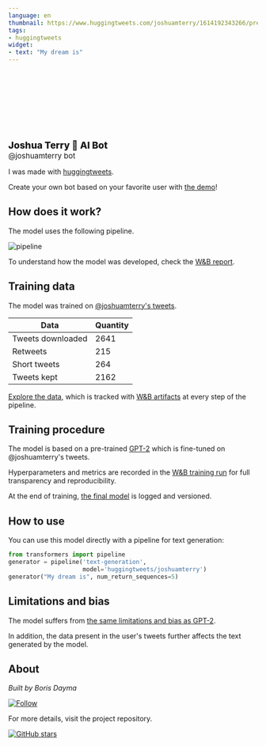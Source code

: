 ```yaml
---
language: en
thumbnail: https://www.huggingtweets.com/joshuamterry/1614192343266/predictions.png
tags:
- huggingtweets
widget:
- text: "My dream is"
---
```


<div>
<div style="width: 132px; height:132px; border-radius: 50%; background-size: cover; background-image: url('https://pbs.twimg.com/profile_images/1349830144953884673/_1iwxGPM_400x400.jpg')">
</div>
<div style="margin-top: 8px; font-size: 19px; font-weight: 800">Joshua Terry 🤖 AI Bot </div>
<div style="font-size: 15px">@joshuamterry bot</div>
</div>

I was made with [huggingtweets](https://github.com/borisdayma/huggingtweets).

Create your own bot based on your favorite user with [the demo](https://colab.research.google.com/github/borisdayma/huggingtweets/blob/master/huggingtweets-demo.ipynb)!

## How does it work?

The model uses the following pipeline.

![pipeline](https://github.com/borisdayma/huggingtweets/blob/master/img/pipeline.png?raw=true)

To understand how the model was developed, check the [W&B report](https://app.wandb.ai/wandb/huggingtweets/reports/HuggingTweets-Train-a-model-to-generate-tweets--VmlldzoxMTY5MjI).

## Training data

The model was trained on [@joshuamterry's tweets](https://twitter.com/joshuamterry).

| Data | Quantity |
| --- | --- |
| Tweets downloaded | 2641 |
| Retweets | 215 |
| Short tweets | 264 |
| Tweets kept | 2162 |

[Explore the data](https://wandb.ai/wandb/huggingtweets/runs/10h60169/artifacts), which is tracked with [W&B artifacts](https://docs.wandb.com/artifacts) at every step of the pipeline.

## Training procedure

The model is based on a pre-trained [GPT-2](https://huggingface.co/gpt2) which is fine-tuned on @joshuamterry's tweets.

Hyperparameters and metrics are recorded in the [W&B training run](https://wandb.ai/wandb/huggingtweets/runs/3p2x7h27) for full transparency and reproducibility.

At the end of training, [the final model](https://wandb.ai/wandb/huggingtweets/runs/3p2x7h27/artifacts) is logged and versioned.

## How to use

You can use this model directly with a pipeline for text generation:

```python
from transformers import pipeline
generator = pipeline('text-generation',
                     model='huggingtweets/joshuamterry')
generator("My dream is", num_return_sequences=5)
```

## Limitations and bias

The model suffers from [the same limitations and bias as GPT-2](https://huggingface.co/gpt2#limitations-and-bias).

In addition, the data present in the user's tweets further affects the text generated by the model.

## About

*Built by Boris Dayma*

[![Follow](https://img.shields.io/twitter/follow/borisdayma?style=social)](https://twitter.com/intent/follow?screen_name=borisdayma)

For more details, visit the project repository.

[![GitHub stars](https://img.shields.io/github/stars/borisdayma/huggingtweets?style=social)](https://github.com/borisdayma/huggingtweets)
